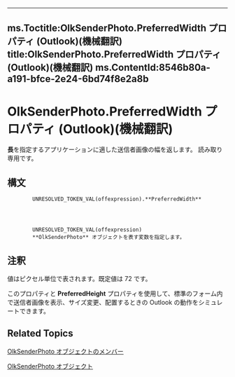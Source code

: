 

---
ms.Toctitle:OlkSenderPhoto.PreferredWidth プロパティ (Outlook)(機械翻訳)
title:OlkSenderPhoto.PreferredWidth プロパティ (Outlook)(機械翻訳)
ms.ContentId:8546b80a-a191-bfce-2e24-6bd74f8e2a8b
---
# OlkSenderPhoto.PreferredWidth プロパティ (Outlook)(機械翻訳)




**長**を指定するアプリケーションに適した送信者画像の幅を返します。   読み取り専用です。

## 構文

            UNRESOLVED_TOKEN_VAL(offexpression).**PreferredWidth**




            UNRESOLVED_TOKEN_VAL(offexpression)
            **OlkSenderPhoto** オブジェクトを表す変数を指定します。



## 注釈
値はピクセル単位で表されます。既定値は 72 です。



このプロパティと **PreferredHeight** プロパティを使用して、標準のフォーム内で送信者画像を表示、サイズ変更、配置するときの Outlook の動作をシミュレートできます。



## Related Topics

[OlkSenderPhoto オブジェクトのメンバー](7f3c23d6-633b-c250-79d0-9f06fd37c17a.md)

[OlkSenderPhoto オブジェクト](07934c3a-404c-7f99-49a8-540701d31cef.md)




